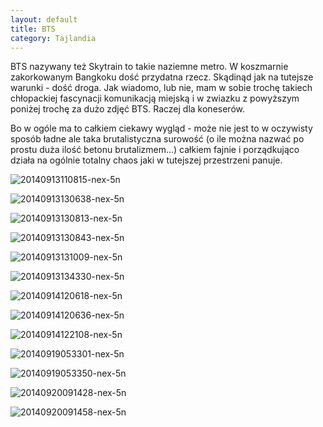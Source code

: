 ```yaml
---
layout: default
title: BTS
category: Tajlandia
---
```


BTS nazywany też Skytrain to takie naziemne metro. W koszmarnie zakorkowanym Bangkoku dość przydatna rzecz. Skądinąd
jak na tutejsze warunki - dość droga. Jak wiadomo, lub nie, mam w sobie trochę takiech chłopackiej fascynacji 
komunikacją miejską i w zwiazku z powyższym poniżej trochę za dużo zdjęć BTS. Raczej dla koneserów.

Bo w ogóle ma to całkiem ciekawy wygląd - może nie jest to w oczywisty sposób ładne ale taka brutalistyczna surowość 
(o ile można nazwać po prostu duża ilość betonu brutalizmem...) całkiem fajnie i porządkująco działa na ogólnie totalny 
chaos jaki w tutejszej przestrzeni panuje. 

![20140913110815-nex-5n](https://cloud.githubusercontent.com/assets/1532732/4348102/8e9367ee-417e-11e4-8939-7e12c1cea2e1.jpg)

![20140913130638-nex-5n](https://cloud.githubusercontent.com/assets/1532732/4348103/8ecd7f4c-417e-11e4-87ba-b6e08cae869d.jpg)

![20140913130813-nex-5n](https://cloud.githubusercontent.com/assets/1532732/4348104/8f040486-417e-11e4-85cc-c92215495071.jpg)

![20140913130843-nex-5n](https://cloud.githubusercontent.com/assets/1532732/4348105/8f19abe2-417e-11e4-814a-804fe38cddaa.jpg)

![20140913131009-nex-5n](https://cloud.githubusercontent.com/assets/1532732/4348107/8f235084-417e-11e4-9dcf-531b7161d3d8.jpg)

![20140913134330-nex-5n](https://cloud.githubusercontent.com/assets/1532732/4348113/8fd3cefa-417e-11e4-85eb-d026039cc02f.jpg)

![20140914120618-nex-5n](https://cloud.githubusercontent.com/assets/1532732/4348106/8f22c2fe-417e-11e4-896c-d49d6d4f2cef.jpg)

![20140914120636-nex-5n](https://cloud.githubusercontent.com/assets/1532732/4348194/f117dd94-4180-11e4-89ba-8e84bf702e2c.jpg)

![20140914122108-nex-5n](https://cloud.githubusercontent.com/assets/1532732/4348108/8f3ac912-417e-11e4-80ce-6b58be89a8e3.jpg)

![20140919053301-nex-5n](https://cloud.githubusercontent.com/assets/1532732/4348109/8f76a16c-417e-11e4-8e5c-e3e53aab9f96.jpg)

![20140919053350-nex-5n](https://cloud.githubusercontent.com/assets/1532732/4348110/8f92885a-417e-11e4-81ef-5939436c7feb.jpg)

![20140920091428-nex-5n](https://cloud.githubusercontent.com/assets/1532732/4348111/8f92e9b2-417e-11e4-9a1c-f3b10f596d6d.jpg)

![20140920091458-nex-5n](https://cloud.githubusercontent.com/assets/1532732/4348112/8fa8136e-417e-11e4-9297-77983b0c65ae.jpg)
